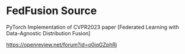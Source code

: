 # FedFusion Source

PyTorch Implementation of CVPR2023 paper [Federated Learning with Data-Agnostic Distribution Fusion]

https://openreview.net/forum?id=o0iqGZphRj
